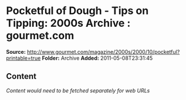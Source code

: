 # Pocketful of Dough - Tips on Tipping: 2000s Archive : gourmet.com

**Source:** http://www.gourmet.com/magazine/2000s/2000/10/pocketful?printable=true
**Folder:** Archive
**Added:** 2011-05-08T23:31:45




## Content
*Content would need to be fetched separately for web URLs*
